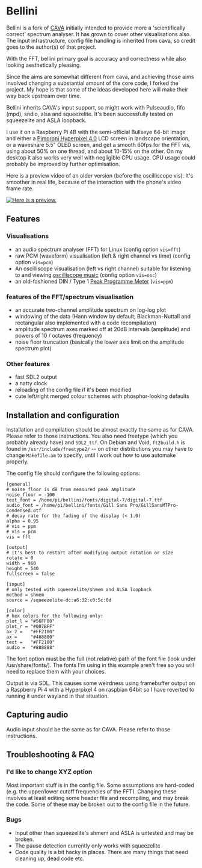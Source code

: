 Bellini
=========

Bellini is a fork of [CAVA](https://github.com/karlstav/cava/) initially intended to provide more a 'scientifically correct' spectrum analyser.
It has grown to cover other visualisations also.
The input infrastructure, config file handling is inherited from cava, so credit goes to the author(s) of that project.

With the FFT, bellini primary goal is accuracy and correctness while also looking aesthetically pleasing.

Since the aims are somewhat different from cava, and achieving those aims involved changing a substantial amount of the core code, I forked the project.
My hope is that some of the ideas developed here will make their way back upstream over time.

Bellini inherits CAVA's input support, so might work with Pulseaudio, fifo (mpd), sndio, alsa and squeezelite. It's been successfully tested on squeezelite and ASLA loopback.

I use it on a Raspberry Pi 4B with the semi-official Bullseye 64-bit image and either a [Pimoroni Hyperpixel 4.0](https://shop.pimoroni.com/products/hyperpixel-4) LCD screen in landscape orientation, or a waveshare 5.5" OLED screen, and get a smooth 60fps for the FFT vis, using about 50% on one thread, and about 10-15% on the other.
On my desktop it also works very well with negligible CPU usage.
CPU usage could probably be improved by further optimisation.

Here is a preview video of an older version (before the oscilliscope vis). It's smoother in real life, because of the interaction with the phone's video frame rate.

[![Here is a preview.](https://img.youtube.com/vi/KULyD5bTMlQ/0.jpg)](https://youtu.be/KULyD5bTMlQ "bellini preview")

## Features

### Visualisations
- an audio spectrum analyser (FFT) for Linux (config option `vis=fft`)
- raw PCM (waveform) visualisation (left & right channel vs time) (config option `vis=pcm`)
- An oscilliscope visualisation (left vs right channel) suitable for listening to and viewing [oscilliscope music](https://www.oscilloscopemusic.com) (config option `vis=osc`)
- an old-fashioned DIN / Type 1 [Peak Programme Meter](https://en.wikipedia.org/wiki/Peak_programme_meter) (`vis=ppm`)

### features of the FFT/spectrum visualisation
- an accurate two-channel amplitude spectrum on log-log plot 
- windowing of the data (Hann window by default; Blackman-Nuttall and rectangular also implemented with a code recompilation)
- amplitude spectrum axes marked off at 20dB intervals (amplitude) and powers of 10 / octaves (frequency)
- noise floor truncation (basically the lower axis limit on the amplitude spectrum plot)


### Other features
- fast SDL2 output
- a natty clock
- reloading of the config file if it's been modified
- cute left/right merged colour schemes with phosphor-looking defaults


## Installation and configuration

Installation and compilation should be almost exactly the same as for CAVA. Please refer to those instructions.
You also need freetype (which you probably already have) and `SDL2_ttf`. On Debian and Void, `ft2build.h` is found in `/usr/include/freetype2/` -- on other distributions you may have to change `Makefile.am` to specify, until I work out how to use automake properly.

The config file should configure the following options:

```
[general]
# noise floor is dB from measured peak amplitude
noise_floor = -100
text_font = /home/pi/bellini/fonts/digital-7/digital-7.ttf
audio_font = /home/pi/bellini/fonts/Gill Sans Pro/GillSansMTPro-Condensed.otf
# decay rate for the fading of the display (< 1.0)
alpha = 0.95
# vis = ppm
# vis = pcm
vis = fft

[output]
# it's best to restart after modifying output rotation or size
rotate = 0
width = 960
height = 540
fullscreen = false

[input]
# only tested with squeezelite/shmem and ALSA loopback
method = shmem
source = /squeezelite-dc:a6:32:c0:5c:0d

[color]
# hex colors for the following only:
plot_l = "#56FF00"
plot_r = "#007BFF"
ax_2 =   "#FF2100"
ax =     "#468800"
text =   "#FF2100"
audio =  "#888888"
```

The font option must be the full (not relative) path of the font file (look under /usr/share/fonts/).
The fonts I'm using in this example aren't free so you will need to replace them with your choices.

Output is via SDL. This causes some weirdness using framebuffer output on a Raspberry Pi 4 with a Hyperpixel 4 on raspbian 64bit so I have reverted to running it under wayland in that situation.


Capturing audio
---------------

Audio input should be the same as for CAVA. Please refer to those instructions.


Troubleshooting & FAQ
---------------------


### I'd like to change XYZ option

Most important stuff is in the config file.
Some assumptions are hard-coded (e.g. the upper/lower cutoff frequencies of the FFT). Changing these involves at least editing some header file and recompiling, and may break the code. Some of these may be broken out to the config file in the future.


### Bugs

- Input other than squeezelite's shmem and ASLA is untested and may be broken.
- The pause detection currently only works with squeezelite
- Code quality is a bit hacky in places. There are many things that need cleaning up, dead code etc.
